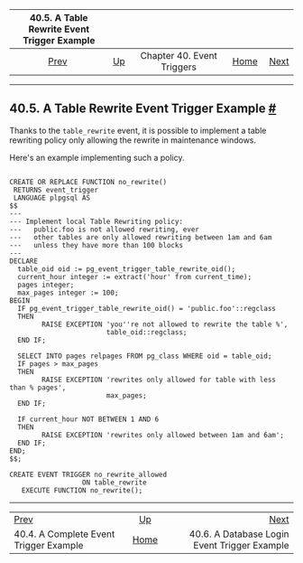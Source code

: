 

|                  40.5. A Table Rewrite Event Trigger Example                 |                                                        |                            |                                                       |                                                                                                   |
| :--------------------------------------------------------------------------: | :----------------------------------------------------- | :------------------------: | ----------------------------------------------------: | ------------------------------------------------------------------------------------------------: |
| [Prev](event-trigger-example.html "40.4. A Complete Event Trigger Example")  | [Up](event-triggers.html "Chapter 40. Event Triggers") | Chapter 40. Event Triggers | [Home](index.html "PostgreSQL 17devel Documentation") |  [Next](event-trigger-database-login-example.html "40.6. A Database Login Event Trigger Example") |

***

## 40.5. A Table Rewrite Event Trigger Example [#](#EVENT-TRIGGER-TABLE-REWRITE-EXAMPLE)

Thanks to the `table_rewrite` event, it is possible to implement a table rewriting policy only allowing the rewrite in maintenance windows.

Here's an example implementing such a policy.

```

CREATE OR REPLACE FUNCTION no_rewrite()
 RETURNS event_trigger
 LANGUAGE plpgsql AS
$$
---
--- Implement local Table Rewriting policy:
---   public.foo is not allowed rewriting, ever
---   other tables are only allowed rewriting between 1am and 6am
---   unless they have more than 100 blocks
---
DECLARE
  table_oid oid := pg_event_trigger_table_rewrite_oid();
  current_hour integer := extract('hour' from current_time);
  pages integer;
  max_pages integer := 100;
BEGIN
  IF pg_event_trigger_table_rewrite_oid() = 'public.foo'::regclass
  THEN
        RAISE EXCEPTION 'you''re not allowed to rewrite the table %',
                        table_oid::regclass;
  END IF;

  SELECT INTO pages relpages FROM pg_class WHERE oid = table_oid;
  IF pages > max_pages
  THEN
        RAISE EXCEPTION 'rewrites only allowed for table with less than % pages',
                        max_pages;
  END IF;

  IF current_hour NOT BETWEEN 1 AND 6
  THEN
        RAISE EXCEPTION 'rewrites only allowed between 1am and 6am';
  END IF;
END;
$$;

CREATE EVENT TRIGGER no_rewrite_allowed
                  ON table_rewrite
   EXECUTE FUNCTION no_rewrite();
```

***

|                                                                              |                                                        |                                                                                                   |
| :--------------------------------------------------------------------------- | :----------------------------------------------------: | ------------------------------------------------------------------------------------------------: |
| [Prev](event-trigger-example.html "40.4. A Complete Event Trigger Example")  | [Up](event-triggers.html "Chapter 40. Event Triggers") |  [Next](event-trigger-database-login-example.html "40.6. A Database Login Event Trigger Example") |
| 40.4. A Complete Event Trigger Example                                       |  [Home](index.html "PostgreSQL 17devel Documentation") |                                                      40.6. A Database Login Event Trigger Example |
